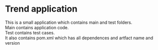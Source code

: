 # Trend application

This is a small application which contains main and test folders.  
Main contains application code.  
Test contains test cases.  
It also contains pom.xml which has all dependences and artfact name and version


